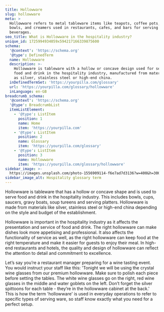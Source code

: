 ```yaml
---
title: Hollowware
slug: hollowware
meta: >
  Hollowware refers to metal tableware items like teapots, coffee pots, sugar
  bowls, and creamers used in restaurants, cafes, and bars for serving
  beverages.
seo_title: What is Hollowware in the hospitality industry?
unique_id: 1725994934059x594217166339875600
schema:
  '@context': 'https://schema.org'
  '@type': DefinedTerm
  name: Hollowware
  description: >-
    Hollowware is tableware with a hollow or concave design used for serving
    food and drink in the hospitality industry, manufactured from materials such
    as silver, stainless steel or high-end china.
  inDefinedTermSet: 'https://yourpilla.com/glossary'
  url: 'https://yourpilla.com/glossary/hollowware'
  inLanguage: en-GB
breadcrumb_schema:
  '@context': 'https://schema.org'
  '@type': BreadcrumbList
  itemListElement:
    - '@type': ListItem
      position: 1
      name: Home
      item: 'https://yourpilla.com'
    - '@type': ListItem
      position: 2
      name: Glossary
      item: 'https://yourpilla.com/glossary'
    - '@type': ListItem
      position: 3
      name: Hollowware
      item: 'https://yourpilla.com/glossary/hollowware'
sidebar_image: >-
  https://images.unsplash.com/photo-1556909114-f6e7ad7d3136?w=400&h=300&fit=crop&auto=format
sidebar_image_alt: Hospitality glossary term
---
```

Hollowware is tableware that has a hollow or concave shape and is used to serve food and drink in the hospitality industry. This includes bowls, cups, saucers, gravy boats, soup tureens and serving platters. Hollowware is made from materials like silver, stainless steel or high-end china depending on the style and budget of the establishment.

Hollowware is important in the hospitality industry as it affects the presentation and service of food and drink. The right hollowware can make dishes look more appetising and professional. It also affects the functionality of service as well, as the right hollowware can keep food at the right temperature and make it easier for guests to enjoy their meal. In high-end restaurants and hotels, the quality and design of hollowware can reflect the attention to detail and commitment to excellence.

Let’s say you’re a restaurant manager preparing for a wine tasting event. You would instruct your staff like this: 'Tonight we will be using the crystal wine glasses from our premium hollowware. Make sure to polish each piece before setting the tables. The white wine glasses go on the right, red wine glasses in the middle and water goblets on the left. Don’t forget the silver spittoons for each table - they’re in the hollowware cabinet at the back.' This is how the term 'hollowware' is used in everyday operations to refer to specific types of serving ware, so staff know exactly what you need for a perfect setup.
